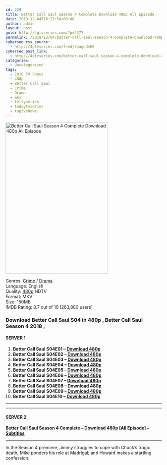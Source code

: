 ```yaml
---
id: 229
title: Better Call Saul Season 4 Complete Download 480p All Episode
date: 2019-12-04T16:27:54+00:00
author: admin
layout: post
guid: http://4gtvseries.com/?p=2377
permalink: /2019/12/04/better-call-saul-season-4-complete-download-480p-all-episode/
cyberseo_rss_source:
  - http://4gtvseries.com/feed/?paged=68
cyberseo_post_link:
  - http://4gtvseries.com/better-call-saul-season-4-complete-download-480p-all-episode/
categories:
  - Uncategorized
tags:
  - 2018 TV Shows
  - 480p
  - Better Call Saul
  - Crime
  - Drama
  - mkv
  - tellyseries
  - todaytvseries
  - toptvshows
---
```

<img loading="lazy" class="aligncenter" src="https://1.bp.blogspot.com/--8Mm3uje0qc/Xefd7bT-YZI/AAAAAAAAAYA/TYbGjJCAinkC8hGtwu8Tkj6QVytJwfpVQCK4BGAYYCw/s1600/Better%2BCall%2BSaul%2BSeason%2B4.jpg" alt="Better Call Saul Season 4 Complete Download 480p All Episode" width="330" height="488" />

Genres: <a href="http://4gtvseries.com/tag/crime/" data-wpel-link="internal">Crime</a> /&nbsp;<a href="http://4gtvseries.com/tag/drama/" data-wpel-link="internal">Drama</a>  
Language: English  
Quality:&nbsp;<a href="http://4gtvseries.com/tag/480p/" data-wpel-link="internal">480p</a>&nbsp;HDTV  
Format: MKV  
Size: 150MB  
IMDB Rating: 8.7 out of 10 [263,880 users]

### **Download Better Call Saul S04 in 480p , Better Call Saul Season 4 2018 ,&nbsp;**

#### <span><strong>SERVER 1</strong></span>

  1. **Better Call Saul S04E01 – <a href="http://slink.dl480p.xyz/hp1tFMU" data-wpel-link="external" target="_blank" rel="nofollow external noopener noreferrer" class="wpel-icon-left"><i class="wpel-icon fa fa-download" aria-hidden="true"></i>Download 480p</a>**
  2. **Better Call Saul S04E02 – <a href="http://slink.dl480p.xyz/dDhbc" data-wpel-link="external" target="_blank" rel="nofollow external noopener noreferrer" class="wpel-icon-left"><i class="wpel-icon fa fa-download" aria-hidden="true"></i>Download 480p</a>**
  3. **Better Call Saul S04E03 – <a href="http://slink.dl480p.xyz/49Re5eD" data-wpel-link="external" target="_blank" rel="nofollow external noopener noreferrer" class="wpel-icon-left"><i class="wpel-icon fa fa-download" aria-hidden="true"></i>Download 480p</a>**
  4. **Better Call Saul S04E04 – <a href="http://slink.dl480p.xyz/aVuPMU" data-wpel-link="external" target="_blank" rel="nofollow external noopener noreferrer" class="wpel-icon-left"><i class="wpel-icon fa fa-download" aria-hidden="true"></i>Download 480p</a>**
  5. **Better Call Saul S04E05 – <a href="http://slink.dl480p.xyz/zkdrXB" data-wpel-link="external" target="_blank" rel="nofollow external noopener noreferrer" class="wpel-icon-left"><i class="wpel-icon fa fa-download" aria-hidden="true"></i>Download 480p</a>**
  6. **Better Call Saul S04E06 – <a href="http://slink.dl480p.xyz/YCTOf" data-wpel-link="external" target="_blank" rel="nofollow external noopener noreferrer" class="wpel-icon-left"><i class="wpel-icon fa fa-download" aria-hidden="true"></i>Download 480p</a>**
  7. **Better Call Saul S04E07 – <a href="http://slink.dl480p.xyz/geQTtDTY" data-wpel-link="external" target="_blank" rel="nofollow external noopener noreferrer" class="wpel-icon-left"><i class="wpel-icon fa fa-download" aria-hidden="true"></i>Download 480p</a>**
  8. **Better Call Saul S04E08 – <a href="http://slink.dl480p.xyz/iFwk" data-wpel-link="external" target="_blank" rel="nofollow external noopener noreferrer" class="wpel-icon-left"><i class="wpel-icon fa fa-download" aria-hidden="true"></i>Download 480p</a>**
  9. **Better Call Saul S04E09 – <a href="http://slink.dl480p.xyz/p148SD" data-wpel-link="external" target="_blank" rel="nofollow external noopener noreferrer" class="wpel-icon-left"><i class="wpel-icon fa fa-download" aria-hidden="true"></i>Download 480p</a>**
 10. **Better Call Saul S04E10 – <a href="http://slink.dl480p.xyz/GU9ahL" data-wpel-link="external" target="_blank" rel="nofollow external noopener noreferrer" class="wpel-icon-left"><i class="wpel-icon fa fa-download" aria-hidden="true"></i>Download 480p</a>**

* * *

* * *

#### <span><strong>SERVER 2</strong></span>

**Better Call Saul Season 4 Complete – <a href="http://dl480p.xyz/2402/" data-wpel-link="external" target="_blank" rel="nofollow external noopener noreferrer" class="wpel-icon-left"><i class="wpel-icon fa fa-download" aria-hidden="true"></i>Download 480p</a> [All Episode] – <a href="https://subscene.com/subtitles/better-call-saul-fourth-season" data-wpel-link="external" target="_blank" rel="nofollow external noopener noreferrer" class="wpel-icon-left"><i class="wpel-icon fa fa-download" aria-hidden="true"></i>Subtitles</a>**

* * *

In the Season 4 premiere, Jimmy struggles to cope with Chuck’s tragic death; Mike ponders his role at Madrigal; and Howard makes a startling confession.

<div align="center">
</div>